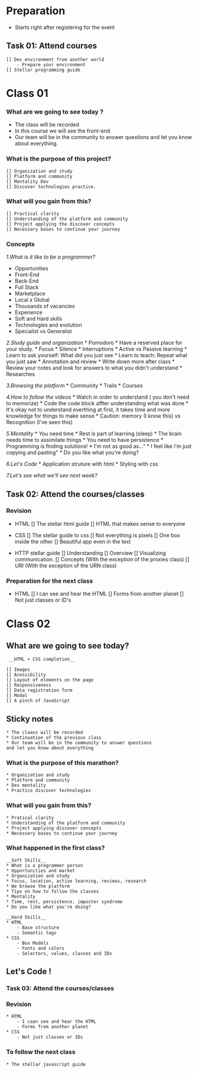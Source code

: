 # Preparation

* Starts right after registering for the event
  

## Task 01: Attend courses
    [] Dev environment from another world
        - Prepare your environment
    [] Stellar programming guide


# Class 01

### What are we going to see today ?

* The class will be recorded
* In this course we will see the front-end
* Our team will be in the community to answer questions and let you know about everything.

### What is the purpose of this project?
    [] Organization and study
    [] Platform and community
    [] Mentality Dev
    [] Discover technologies practice.

### What will you gain from this?
    [] Practical clarity 
    [] Understanding of the platform and community
    [] Project applying the discover concepts
    [] Necessary bases to continue your journey

### Concepts

*1.What is it like to be a programmer?* 
   * Opportunities
   * Front-End
   * Back-End
   * Full Stack
   * Marketplace
   * Local x Global
   * Thousands of vacancies
   * Experience
   * Soft and Hard skills
   * Technologies and evolution
   * Specialist vs Generalist

*2.Study guide and organization*
    * Pomodoro
    * Have a reserved place for your study.
    * Focus
    * Silence
    * Interruptions
    * Active vs Passive learning
    * Learn to ask yourself: What did you just see
    * Learn to teach: Repeat what you just saw
    * Annotation and review
    * Write down more after class
    * Review your notes and look for answers to what you didn't understand
    * Researches

*3.Browsing the platform*
    * Community
    * Trails
    * Courses

*4.How to follow the videos*
    * Watch in order to understand ( you don't need to memorize)
    * Code the code block affter understanding what was done
    * It's okay not to understand everthing at first, it takes time and more knowledge for things to make sense
    * Caution: memory (I know this) vs Recognition (I've seen this)

*5.Mentality*
    * You need time
    * Rest is part of learning (sleep)
    * The brain needs time to assimilate things
    * You need to have persistence
    * Programming is finding solutions!
    * I'm not as good as..."
    * I feel like i'm just copying and pasting"
    * Do you like what you're doing?

*6.Let's Code*
    * Application struture with html
    * Styling with css

*7.Let's see what we'll see next week?* 

## Task 02: Attend the courses/classes
   ### Revision
   * HTML
     [] The stellar html guide
     [] HTML that makes sense to everyone
   
   * CSS
     [] The stellar guide to css
     [] Not everything is pixels
     [] One box inside the other
     [] Beautiful app even in the text

   * HTTP stellar guide
     [] Understanding
     [] Overview
     [] Visualizing communication.
     [] Concepts (With the exception of the proxies class)
     [] URI (With the exception of the URN class)
    
   ### Preparation for the next class
   * HTML
     [] I can see and hear the HTML
     [] Forms from another planet
     [] Not just classes or ID's


# Class 02
## What are we going to see today?

     __HTML + CSS completion__

    [] Images
    [] Acessibility
    [] Layout of elements on the page
    [] Responsiveness
    [] Data registration form
    [] Modal
    [] A pinch of JavaScript

## Sticky notes
    * The claass will be recorded
    * Continuation of the previous class
    * Our team will be in the community to answer questions 
    and let you know about everything

### What is the purpose of this marathon?
    * Organization and study
    * Platform and community
    * Dev mentality
    * Practice discover technologies

### What will you gain from this?
    * Pratical clarity
    * Understanding of the platform and community
    * Project applying discover concepts
    * Necessery bases to continue your journey

### What happened in the first class?
    __Soft Skills__
    * What is a programmer person
    * Opportunities and market
    * Organization and study
    * Focus, location, active learning, reviews, research
    * We browse the platform
    * Tips on how to follow the classes
    * Mentality
    * Time, rest, persistence, imposter syndrome
    * Do you like what you're doing?
    
    __Hard Skills__
    * HTML
        - Base structure
        - Semantic tags
    * CSS
        - Box Models
        - Fonts and colors
        - Selectors, values, classes and IDs
    

## Let's Code !
### Task 03: Attend the courses/classes
### Revision
    * HTML
        - I caan see and hear the HTML
        - Forms from another planet
    * CSS
        - Not just classes or IDs
### To follow the next class
    * The stellar javascript guide